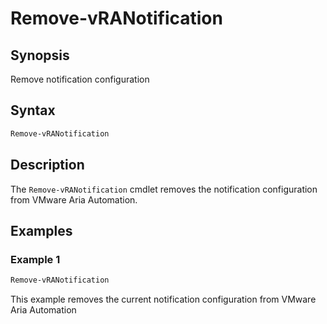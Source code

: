 # Remove-vRANotification

## Synopsis

Remove notification configuration

## Syntax

```powershell
Remove-vRANotification
```

## Description

The `Remove-vRANotification` cmdlet removes the notification configuration from VMware Aria Automation.

## Examples

### Example 1

```powershell
Remove-vRANotification
```

This example removes the current notification configuration from VMware Aria Automation
